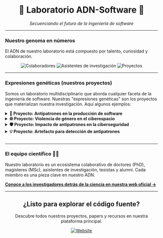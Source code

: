 <div align="center">
  <h1>🧬 Laboratorio ADN-Software 🧬</h1>
  <p><em>Secuenciando el futuro de la ingeniería de software</em></p>
</div>

---

### Nuestro genoma en números

El ADN de nuestro laboratorio está compuesto por talento, curiosidad y colaboración.

<p align="center">
  <img src="https://img.shields.io/badge/Colaboradores-6-blueviolet?style=for-the-badge&logo=labview" alt="Colaboradores">
  <img src="https://img.shields.io/badge/Investigadores-10-informational?style=for-the-badge&logo=react" alt="Asistentes de investigación">
  <img src="https://img.shields.io/badge/Proyectos-4-success?style=for-the-badge&logo=git" alt="Proyectos">
</p>

---

### Expresiones genéticas (nuestros proyectos)

Somos un laboratorio multidisciplinario que aborda cualquier faceta de la ingeniería de software. Nuestras "expresiones genéticas" son los proyectos que materializan nuestra investigación. Aquí algunos ejemplos:

<details>
<summary><strong>🔬 Proyecto: Antipatrones en la producción de software</strong></summary>
<br>
<blockquote>
  <p><strong>Objetivo:</strong> Estudiar las consecuencias de patrones mal aplicados en el desarrollo a través de un análisis cualitativo de proyectos reales.</p>
  <p><strong>Director:</strong> PhD. Carlos Anchundia</p>
</blockquote>
</details>

<details>
<summary><strong>🌐 Proyecto: Violencia de género en el ciberespacio</strong></summary>
<br>
<blockquote>
  <p><strong>Objetivo:</strong> Analizar la evolución de la violencia de género en línea utilizando técnicas de PNL e IA para plantear estrategias de prevención y respuesta.</p>
  <p><strong>Director:</strong> PhD. Patricio Zambrano</p>
</blockquote>
</details>

<details>
<summary><strong>🛡️ Proyecto: Impacto de antipatrones en la ciberseguridad</strong></summary>
<br>
<blockquote>
  <p><strong>Objetivo:</strong> Reducir la brecha entre expertos en seguridad y desarrolladores mediante el estudio de antipatrones que generan vulnerabilidades.</p>
  <p><strong>Directora:</strong> PhD. Jenny Torres</p>
</blockquote>
</details>

<details>
<summary><strong>💡 Proyecto: Artefacto para detección de antipatrones</strong></summary>
<br>
<blockquote>
  <p><strong>Objetivo:</strong> Diseñar una herramienta para la detección de antipatrones en las distintas fases del ciclo de vida del software, garantizando su calidad.</p>
  <p><strong>Directora:</strong> PhD. Pamela Flores</p>
</blockquote>
</details>

<br>

---

### El equipo científico 🧑‍🔬

Nuestro laboratorio es un ecosistema colaborativo de doctores (PhD), magísteres (MSc), asistentes de investigación, tesistas y alumni. Cada miembro es una pieza clave en nuestro ADN.

**[Conoce a los investigadores detrás de la ciencia en nuestra web oficial →](https://adn-software.epn.edu.ec/es/miembros)**

---

<div align="center">
  <h2>¿Listo para explorar el código fuente?</h2>
  <p>Descubre todos nuestros proyectos, papers y recursos en nuestra plataforma principal.</p>
  <a href="https://adn-software.epn.edu.ec/es/"><img src="https://img.shields.io/badge/Explorar laboratorio-282c34?style=for-the-badge&logo=github-sponsors" alt="Website"></a>
</div>

